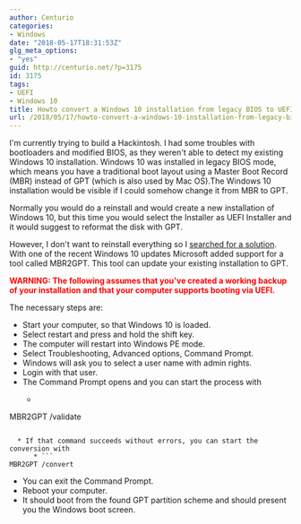 ```yaml
---
author: Centurio
categories:
- Windows
date: "2018-05-17T18:31:53Z"
glg_meta_options:
- "yes"
guid: http://centurio.net/?p=3175
id: 3175
tags:
- UEFI
- Windows 10
title: Howto convert a Windows 10 installation from legacy BIOS to UEFI boot
url: /2018/05/17/howto-convert-a-windows-10-installation-from-legacy-bios-to-uefi-boot/
---
```

I'm currently trying to build a Hackintosh. I had some troubles with bootloaders and modified BIOS, as they weren't able to detect my existing Windows 10 installation. Windows 10 was installed in legacy BIOS mode, which means you have a traditional boot layout using a Master Boot Record (MBR) instead of GPT (which is also used by Mac OS).The Windows 10 installation would be visible if I could somehow change it from MBR to GPT.

Normally you would do a reinstall and would create a new installation of Windows 10, but this time you would select the Installer as UEFI Installer and it would suggest to reformat the disk with GPT.

However, I don't want to reinstall everything so I [searched for a solution](https://www.windows-faq.de/2017/05/26/konvertieren-von-festplatten-von-mbr-auf-gpt-bei-windows-10-mit-mbr2gpt/). With one of the recent Windows 10 updates Microsoft added support for a tool called MBR2GPT. This tool can update your existing installation to GPT.

<span style="color: #ff0000;"><strong>WARNING: The following assumes that you've created a working backup of your installation and that your computer supports booting via UEFI.</strong></span>

The necessary steps are:

  * Start your computer, so that Windows 10 is loaded.
  * Select restart and press and hold the shift key.
  * The computer will restart into Windows PE mode.
  * Select Troubleshooting, Advanced options, Command Prompt.
  * Windows will ask you to select a user name with admin rights.
  * Login with that user.
  * The Command Prompt opens and you can start the process with 
      * ```
MBR2GPT /validate
```

  * If that command succeeds without errors, you can start the conversion with 
      * ```
MBR2GPT /convert
```

  * You can exit the Command Prompt.
  * Reboot your computer.
  * It should boot from the found GPT partition scheme and should present you the Windows boot screen.

&nbsp;